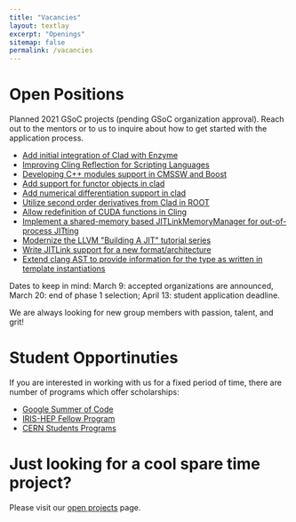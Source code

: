 ```yaml
---
title: "Vacancies"
layout: textlay
excerpt: "Openings"
sitemap: false
permalink: /vacancies
---
```


# Open Positions

Planned 2021 GSoC projects (pending GSoC organization approval). Reach out to the mentors or to us to inquire about how to get started with the
application process.
  * [Add initial integration of Clad with Enzyme](https://hepsoftwarefoundation.org/gsoc/2021/proposal_clad_enzyme.html)
  * [Improving Cling Reflection for Scripting Languages](https://hepsoftwarefoundation.org/gsoc/2021/proposal_cling_cppyy.html)
  * [Developing C++ modules support in CMSSW and Boost](https://hepsoftwarefoundation.org/gsoc/2021/proposal_cmssw_modules.html)
  * [Add support for functor objects in clad](https://hepsoftwarefoundation.org/gsoc/2021/proposal_functor_clad.html)
  * [Add numerical differentiation support in clad](https://hepsoftwarefoundation.org/gsoc/2021/proposal_numdiff_clad.html)
  * [Utilize second order derivatives from Clad in ROOT](https://hepsoftwarefoundation.org/gsoc/2021/proposal_secondorder_clad.html)
  * [Allow redefinition of CUDA functions in Cling](https://hepsoftwarefoundation.org/gsoc/2021/proposal_cling_cuda.html)
  * [Implement a shared-memory based JITLinkMemoryManager for out-of-process JITting](https://llvm.org/OpenProjects.html#llvm_shared_jitlink)
  * [Modernize the LLVM "Building A JIT" tutorial series](https://llvm.org/OpenProjects.html#llvm_build_jit_tutorial)
  * [Write JITLink support for a new format/architecture](https://llvm.org/OpenProjects.html#llvm_jit_new_format)
  * [Extend clang AST to provide information for the type as written in template instantiations](https://llvm.org/OpenProjects.html#clang-template-instantiation-sugar)

Dates to keep in mind: March 9: accepted organizations are announced, March 20: end of
phase 1 selection; April 13: student application deadline.

We are always looking for new group members with passion, talent, and grit!

# Student Opportinuties

If you are interested in working with us for a fixed period of time, there are
number of programs which offer scholarships:

* [Google Summer of Code](https://summerofcode.withgoogle.com/how-it-works/)
* [IRIS-HEP Fellow Program](https://iris-hep.org/fellows.html)
* [CERN Students Programs](https://careers.cern/students)

# Just looking for a cool spare time project?

Please visit our [open projects](/open_projects) page.
